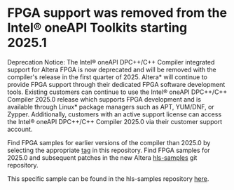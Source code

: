 # FPGA support was removed from the Intel® oneAPI Toolkits starting 2025.1

Deprecation Notice: The Intel® oneAPI DPC++/C++ Compiler integrated support for Altera FPGA is now deprecated and will be removed with the compiler's release in the first quarter of 2025. Altera* will continue to provide FPGA support through their dedicated FPGA software development tools. Existing customers can continue to use the Intel® oneAPI DPC++/C++ Compiler 2025.0 release which supports FPGA development and is available through Linux* package managers such as APT, YUM/DNF, or Zypper. Additionally, customers with an active support license can access the Intel® oneAPI DPC++/C++ Compiler 2025.0 via their customer support account. 

Find FPGA samples for earlier versions of the compiler than 2025.0 by selecting the appropriate [tag](https://github.com/oneapi-src/oneAPI-samples/tags) in this repository.
Find FPGA samples for 2025.0 and subsequent patches in the new Altera [hls-samples](https://github.com/altera-fpga/hls-samples) git repository.

This specific sample can be found in the hls-samples repository [here](https://github.com/altera-fpga/hls-samples/tree/main/Tutorials/Features/hls_flow_interfaces/invocation_interfaces/README.md).
